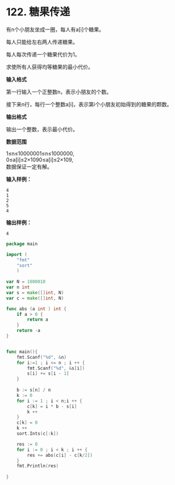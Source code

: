 # 122. 糖果传递



有n个小朋友坐成一圈，每人有a\[i\]个糖果。

每人只能给左右两人传递糖果。

每人每次传递一个糖果代价为1。

求使所有人获得均等糖果的最小代价。

**输入格式**

第一行输入一个正整数n，表示小朋友的个数。

接下来n行，每行一个整数a\[i\]，表示第i个小朋友初始得到的糖果的颗数。

**输出格式**

输出一个整数，表示最小代价。

**数据范围**

1≤n≤10000001≤n≤1000000,  
0≤a\[i\]≤2×1090≤a\[i\]≤2×109,  
数据保证一定有解。

**输入样例：**

```text
4
1
2
5
4
```

**输出样例：**

```text
4
```

```go
package main 

import (
    "fmt"
    "sort"
    )
    
var N = 1000010
var n int
var s = make([]int, N)
var c = make([]int, N)

func abs (a int ) int {
    if a > 0 {
        return a
    }
    return -a
}


func main(){
    fmt.Scanf("%d", &n)
    for i:=1 ; i <= n ; i ++ {
        fmt.Scanf("%d", &s[i])
        s[i] += s[i - 1]
    }
    
    b := s[n] / n
    k := 0 
    for i := 1 ; i < n;i ++ {
        c[k] = i * b - s[i]
        k ++
    }
    c[k] = 0
    k ++ 
    sort.Ints(c[:k])

    res := 0
    for i := 0 ; i < k ; i ++ {
        res += abs(c[i] - c[k/2])
    }
    fmt.Println(res)
    
}
```

